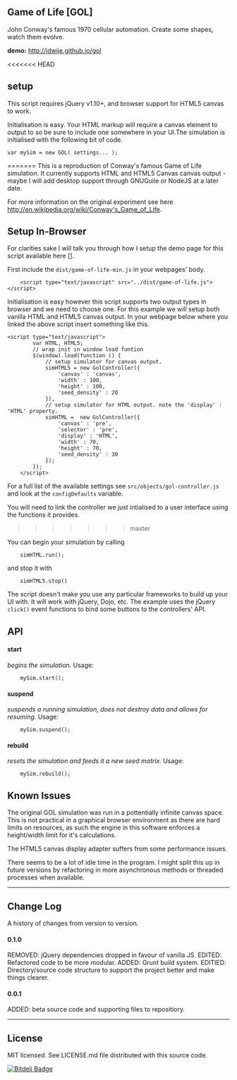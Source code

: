 Game of Life [GOL]
---
John Conway's famous 1970 cellular automation. Create some shapes, watch them evolve.

**demo:** http://jdwije.github.io/gol

<<<<<<< HEAD

## setup 
This script requires jQuery v1.10+, and browser support for HTML5 canvas to work.

Initialisation is easy. Your HTML markup will require a canvas element to output to so be sure to include one somewhere in your UI.The simulation is initialised with the following bit of code.

    var mySim = new GOL( settings... );
=======
This is a reproduction of Conway's famous Game of Life simulation. It currently supports HTML and HTML5 Canvas canvas output - maybe I will add desktop support through GNUGuile or NodeJS at a later date.

For more information on the original experiment see here http://en.wikipedia.org/wiki/Conway's_Game_of_Life.

## Setup In-Browser
For clarities sake I will talk you through how I setup the demo page for this script available here [].

First include the ```dist/game-of-life-min.js``` in your webpages' body.

```
	<script type="text/javascript" src="../dist/game-of-life.js"></script>
```

Initialisation is easy however this script supports two output types in browser and we need to choose one. For this example we will setup both vanilla HTML and HTML5 canvas output. In your webpage below where you linked the above script insert something like this.

```
<script type="text/javascript">
		var HTML, HTML5;
		// wrap init in window load funtion
		$(window).load(function () {
			// setup simulator for canvas output.
			simHTML5 = new GolController({
				'canvas' : 'canvas',
				'width' : 100,
				'height' : 100,
				'seed_density' : 20
			}),
			// setup simulator for HTML output. note the 'display' : 'HTML' property.
		    simHTML =  new GolController({
				'canvas' : 'pre',
				'selector' : 'pre',
		        'display' : 'HTML',
				'width' : 70,
				'height' : 70,
				'seed_density' : 30
			});
		});
	</script>
```
For a full list of the available settings see ```src/objects/gol-controller.js``` and look at the ```configDefaults``` variable.


You will need to link the controller we just intialised to a user interface using the functions it provides.
>>>>>>> master

You can begin your simulation by calling

```
	simHTML.run();
```

and stop it with

```
	simHTML5.stop()
```

The script doesn't make you use any particular frameworks to build up your UI with. It will work with jQuery, Dojo, etc. The example uses the jQuery ```click()``` event functions to bind some buttons to the controllers' API.

## API
#### start
*begins the simulation.*
Usage:

```
	mySim.start();
```

#### suspend
*suspends a running simulation, does not destroy data and allows for resuming.*
Usage:

```
	mySim.suspend();
```

#### rebuild
*resets the simulation and feeds it a new seed matrix.*
Usage:

```
	mySim.rebuild();
```
	
## Known Issues
The original GOL simulation was run in a pottentially infinite canvas space. This is not practical in a graphical browser environment as there are hard limits on resources, as such the engine in this software enforces a height/width limit for it's calculations.

The HTML5 canvas display adapter suffers from some performance issues.

There seems to be a lot of idle time in the program. I might split this up in future versions by refactoring in more asynchronous methods or threaded processes when available.

----

## Change Log
A history of changes from version to version.

#### 0.1.0
REMOVED: jQuery dependencies dropped in favour of vanilla JS.
EDITED: Refactored code to be more modular.
ADDED: Grunt build system.
EDITIED: Directory/source code structure to support the project better and make things clearer.

#### 0.0.1
ADDED: beta source code and supporting files to repositiory.

---

## License
MIT licensed. See LICENSE.md file distributed with this source code.


[![Bitdeli Badge](https://d2weczhvl823v0.cloudfront.net/jdwije/gol/trend.png)](https://bitdeli.com/free "Bitdeli Badge")


